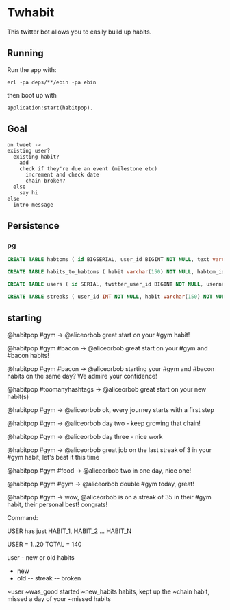 # Twhabit

This twitter bot allows you to easily build up habits.

## Running

Run the app with:

    erl -pa deps/**/ebin -pa ebin

then boot up with

    application:start(habitpop).

## Goal

```
on tweet ->
existing user?
  existing habit?
    add
    check if they're due an event (milestone etc)
      increment and check date
      chain broken?
  else
    say hi
else
  intro message
```

## Persistence

### pg

```sql
CREATE TABLE habtoms ( id BIGSERIAL, user_id BIGINT NOT NULL, text varchar(150), happened_at TIMESTAMPTZ NOT NULL, source_tweet_id BIGINT );

CREATE TABLE habits_to_habtoms ( habit varchar(150) NOT NULL, habtom_id INT NOT NULL);

CREATE TABLE users ( id SERIAL, twitter_user_id BIGINT NOT NULL, username varchar(50) NOT NULL, created_at TIMESTAMPTZ NOT NULL );

CREATE TABLE streaks ( user_id INT NOT NULL, habit varchar(150) NOT NULL, started_at TIMESTAMPTZ NOT NULL, latest_at TIMESTAMPTZ NOT NULL, broken_at TIMESTAMPTZ NOT NULL);

```

## starting

@habitpop #gym
-> @aliceorbob great start on your #gym habit!

@habitpop #gym #bacon
-> @aliceorbob great start on your #gym and #bacon habits!

@habitpop #gym #bacon
-> @aliceorbob starting your #gym and #bacon habits on the same day? We admire your confidence!

@habitpop #toomanyhashtags
-> @aliceorbob great start on your new habit(s)


@habitpop #gym
-> @aliceorbob ok, every journey starts with a first step

@habitpop #gym
-> @aliceorbob day two - keep growing that chain!

@habitpop #gym
-> @aliceorbob day three - nice work

@habitpop #gym
-> @aliceorbob great job on the last streak of 3 in your #gym habit, let's beat it this time

@habitpop #gym #food
-> @aliceorbob two in one day, nice one!

@habitpop #gym #gym
-> @aliceorbob double #gym today, great!

@habitpop #gym
-> wow, @aliceorbob is on a streak of 35 in their #gym habit, their personal best! congrats!


Command:

USER has just HABIT_1, HABIT_2 ... HABIT_N

USER = 1..20
TOTAL = 140

user - new or old
habits
- new
- old
-- streak
-- broken


~user ~was_good started ~new_habits habits, kept up the ~chain habit, missed a day of your ~missed habits

